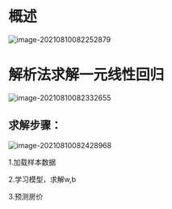 # 概述



![image-20210810082252879](https://gitee.com/frewen1225/ImageUploader/raw/master/img/20210810082254.png)

# 解析法求解一元线性回归

![image-20210810082332655](https://gitee.com/frewen1225/ImageUploader/raw/master/img/20210810082333.png)





## 求解步骤：

![image-20210810082428968](https://gitee.com/frewen1225/ImageUploader/raw/master/img/20210810082430.png)

1.加载样本数据

2.学习模型，求解w,b

3.预测房价





